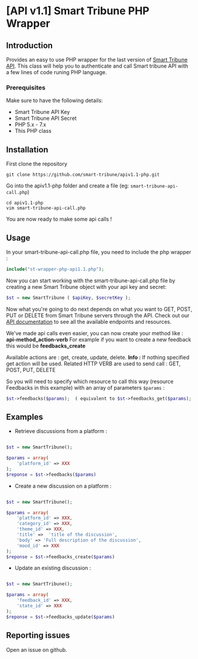 # [API v1.1] Smart Tribune PHP Wrapper

## Introduction

Provides an easy to use PHP wrapper for the last version of [Smart Tribune API](https://www.smart-tribune.com/developpeurs-documentation-ressources/api/).
This class will help you to authenticate and call Smart tribune API with a few lines of code runing PHP language.

### Prerequisites

Make sure to have the following details:
* Smart Tribune API Key
* Smart Tribune API Secret
* PHP 5.x - 7.x
* This PHP class

## Installation

First clone the repository
```
git clone https://github.com/smart-tribune/apiv1.1-php.git
```

Go into the apiv1.1-php folder and create a file (eg: ```smart-tribune-api-call.php```)
```
cd apiv1.1-php
vim smart-tribune-api-call.php
```

You are now ready to make some api calls !

## Usage

In your smart-tribune-api-call.php file, you need to include the php wrapper :

```php
include("st-wrapper-php-api1.1.php");
```

Now you can start working with the smart-tribune-api-call.php file by creating a new Smart Tribune object with your api key and secret:
```php
$st = new SmartTribune ( $apiKey, $secretKey );
```

Now what you're going to do next depends on what you want to GET, POST, PUT or DELETE from Smart Tribune servers through the API.
Check out our [API documentation](https://www.smart-tribune.com/developpeurs-documentation-ressources/api/) to see all the available endpoints and resources.

We've made api calls even easier, you can now create your method like : **api-method_action-verb**
For example if you want to create a new feedback this would be **feedbacks_create**

Available actions are : get, create, update, delete. 
**Info :** If nothing specified get action will be used. 
Related HTTP VERB are used to send call : GET, POST, PUT, DELETE


So you will need to specify which resource to call this way (resource Feedbacks in this example) with an array of parameters ```$params``` :
```php
$st->feedbacks($params);  ( equivalent to $st->feedbacks_get($params); )
```

## Examples

- Retrieve discussions from a platform :
```php

$st = new SmartTribune();

$params = array(
    'platform_id' => XXX
);
$reponse = $st->feedbacks($params)

```

- Create a new discussion on a platform :
```php

$st = new SmartTribune();

$params = array(
  	'platform_id' => XXX,
  	'category_id' => XXX,
  	'theme_id' => XXX,
  	'title' =>  'title of the discussion',
  	'body' => 'Full description of the discussion',
  	'mood_id' => XXX
);
$reponse = $st->feedbacks_create($params)

```

- Update an existing discussion :
```php

$st = new SmartTribune();

$params = array(
  	'feedback_id' => XXX,
  	'state_id' => XXX
);
$reponse = $st->feedbacks_update($params)

```

## Reporting issues

Open an issue on github.
